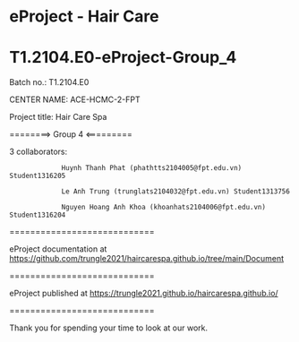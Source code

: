 # eProject - Hair Care 
# T1.2104.E0-eProject-Group_4
Batch no.: T1.2104.E0

CENTER NAME: ACE-HCMC-2-FPT

Project title: Hair Care Spa

========> Group 4 <=========

3 collaborators: 

                 Huynh Thanh Phat (phathtts2104005@fpt.edu.vn) Student1316205

                 Le Anh Trung (trunglats2104032@fpt.edu.vn) Student1313756
                 
                 Nguyen Hoang Anh Khoa (khoanhats2104006@fpt.edu.vn) Student1316204
                 

============================

eProject documentation at https://github.com/trungle2021/haircarespa.github.io/tree/main/Document

============================

eProject published at https://trungle2021.github.io/haircarespa.github.io/

============================

Thank you for spending your time to look at our work.
